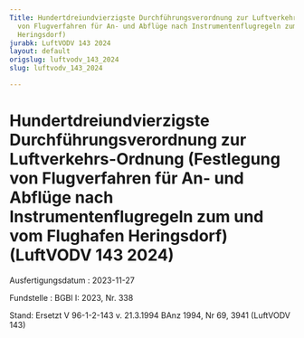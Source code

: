 ```yaml
---
Title: Hundertdreiundvierzigste Durchführungsverordnung zur Luftverkehrs-Ordnung (Festlegung
  von Flugverfahren für An- und Abflüge nach Instrumentenflugregeln zum und vom Flughafen
  Heringsdorf)
jurabk: LuftVODV 143 2024
layout: default
origslug: luftvodv_143_2024
slug: luftvodv_143_2024

---
```


# Hundertdreiundvierzigste Durchführungsverordnung zur Luftverkehrs-Ordnung (Festlegung von Flugverfahren für An- und Abflüge nach Instrumentenflugregeln zum und vom Flughafen Heringsdorf) (LuftVODV 143 2024)

Ausfertigungsdatum
:   2023-11-27

Fundstelle
:   BGBl I: 2023, Nr. 338

Stand: Ersetzt V 96-1-2-143 v. 21.3.1994 BAnz 1994, Nr 69, 3941 (LuftVODV 143)
